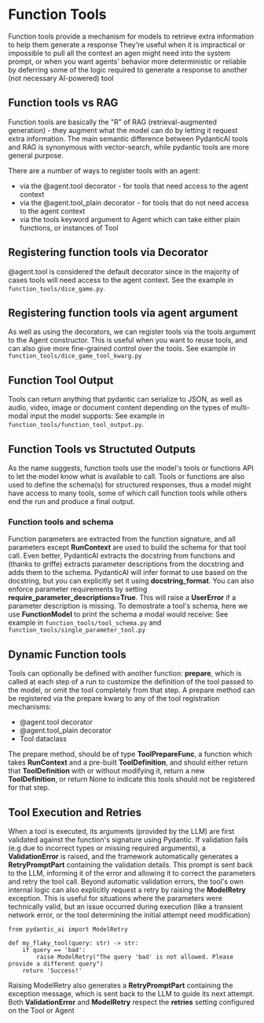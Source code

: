 # Function Tools
Function tools provide a mechanism for models to retrieve extra information to help them generate a response
They're useful when it is impractical or impossible to pull all the context an agen might need into the system prompt,
or when you want agents' behavior more deterministic or reliable by deferring some of the logic required to generate a 
response to another (not necessary AI-powered) tool

## Function tools vs RAG
Function tools are basically the "R" of RAG (retrieval-augmented generation) - they augment what the model can
do by letting it request extra information.
The main semantic difference between PydanticAI tools and RAG is synonymous with vector-search, while pydantic tools
are more general purpose. 

There are a number of ways to register tools with an agent:
- via the @agent.tool decorator - for tools that need access to the agent context
- via the @agent.tool_plain decorator - for tools that do not need access to the agent context
- via the tools keyword argument to Agent which can take either plain functions, or instances of Tool

## Registering function tools via Decorator
@agent.tool is considered the default decorator since in the majority of cases tools will need access to the 
agent context. See the example in `function_tools/dice_game.py`.

## Registering function tools via agent argument
As well as using the decorators, we can register tools via the tools argument to the Agent constructor.
This is useful when you want to reuse tools, and can also give more fine-grained control over the tools.
See example in `function_tools/dice_game_tool_kwarg.py`

## Function Tool Output
Tools can return anything that pydantic can serialize to JSON, as well as audio, video, image or
document content depending on the types of multi-modal input the model supports:
See example in `function_tools/function_tool_output.py`.

## Function Tools vs Structuted Outputs
As the name suggests, function tools use the model's tools or functions API to let the model
know what is available to call. Tools or functions are also used to define the schema(s) for
structured responses, thus a model might have access to many tools, some of which call function tools
while others end the run and produce a final output.

### Function tools and schema
Function parameters are extracted from the function signature, and all parameters except **RunContext** are used 
to build the schema for that tool call.
Even better, PydanticAI extracts the docstring from functions and (thanks to griffe) extracts parameter descriptions
from the docstring and adds them to the schema.
PydanticAI will infer format to use based on the docstring, but you can explicitly set it using **docstring_format**.
You can also enforce parameter requirements by setting **require_parameter_descriptions=True**.
This will raise a **UserError** if a parameter description is missing.
To demostrate a tool's schema, here we use **FunctionModel** to print the schema a modal would receive:
See example in `function_tools/tool_schema.py` and `function_tools/single_parameter_tool.py`

## Dynamic Function tools
Tools can optionally be defined with another function: **prepare**, which is called at each step of a run
to customize the definition of the tool passed to the model, or omit the tool completely from that step.
A prepare method can be registered via the prepare kwarg to any of the tool registration mechanisms:
- @agent.tool decorator
- @agent.tool_plain decorator
- Tool dataclass

The prepare method, should be of type **ToolPrepareFunc**, a function which takes **RunContext** and a pre-built
**ToolDefinition**, and should either return that **ToolDefinition** with or without modifying it, return a new
**ToolDefinition**, or return None to indicate this tools should not be registered for that step.

## Tool Execution and Retries
When a tool is executed, its arguments (provided by the LLM) are first validated against the function's signature
using Pydantic. If validation fails (e.g due to incorrect types or missing required arguments), a
**ValidationError** is raised, and the framework automatically generates a **RetryPromptPart** containing the
validation details. This prompt is sent back to the LLM, informing it of the error and allowing it to correct the
parameters and retry the tool call.
Beyond automatic validation errors, the tool's own internal logic can also explicitly request a retry by raising
the **ModelRetry** exception. This is useful for situations where the parameters were technically valid, but an 
issue occurred during execution (like a transient network error, or the tool determining the initial attempt need modification)

```
from pydantic_ai import ModelRetry

def my_flaky_tool(query: str) -> str:
    if query == 'bad':
        raise ModelRetry("The query 'bad' is not allowed. Please provide a different query")
    return 'Success!'
```

Raising ModelRetry also generates a **RetryPromptPart** containing the exception message,
which is sent back to the LLM to guide its next attempt. Both **ValidationError** and **ModelRetry** respect the
**retries** setting configured on the Tool or Agent
